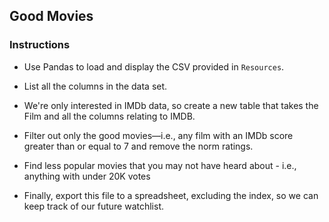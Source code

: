 ## Good Movies

### Instructions

  * Use Pandas to load and display the CSV provided in `Resources`.

  * List all the columns in the data set.

  * We're only interested in IMDb data, so create a new table that takes the Film and all the columns relating to IMDB.

  * Filter out only the good movies—i.e., any film with an IMDb score greater than or equal to 7 and remove the norm ratings.

  * Find less popular movies that you may not have heard about - i.e., anything with under 20K votes

  * Finally, export this file to a spreadsheet, excluding the index, so we can keep track of our future watchlist.
